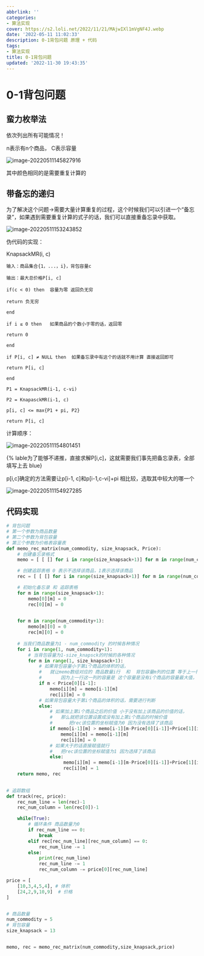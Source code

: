 ```yaml
---
abbrlink: ''
categories:
- 算法实现
cover: https://s2.loli.net/2022/11/21/MAjwIXl1mVgNF4J.webp
date: '2022-05-11 11:02:33'
description: 0-1背包问题 原理 + 代码
tags:
- 算法实现
title: 0-1背包问题
updated: '2022-11-30 19:43:35'
---
```


# 0-1背包问题

## 蛮力枚举法

依次列出所有可能情况！

n表示有n个商品， C表示容量

![image-20220511145827916](https://s2.loli.net/2022/11/04/xbqu6LQaDUH7Kv4.png)

其中颜色相同的是需要重复计算的

## 带备忘的递归

为了解决这个问题->需要大量计算重复的过程，这个时候我们可以引进一个“备忘录”，如果遇到需要重复计算的式子的话，我们可以直接重备忘录中获取。

![image-20220511153243852](https://s2.loli.net/2022/11/04/FxeRmQZjU2iu6fh.png)

伪代码的实现：

KnapsackMR(i, c)

```
输入：商品集合{1，...，i}，背包容量c
```


```
输出：最大总价格P[i, c]
```


```
if(c < 0) then  容量为零 返回负无穷
```


```
return 负无穷
```


```
end
```


```
if i ≤ 0 then	如果商品的个数小于零的话，返回零
```


```
return 0
```


```
end
```


```
if P[i, c] ≠ NULL then  如果备忘录中有这个的话就不用计算 直接返回即可
```


```
return P[i, c]
```


```
end
```


```
P1 = KnapsackMR(i-1, c-vi)
```


```
P2 = KnapasckMR(i-1, c)
```


```
p[i, c] <= max{P1 + pi, P2}
```


```
return P[i, c]
```


计算顺序：

![image-20220511154801451](https://s2.loli.net/2022/11/04/sywelXV3nNDCK2g.png)

{% lable为了能够不递推，直接求解P[i,c]，这就需要我们事先把备忘录表，全部填写上去 blue}

p[i,c]确定的方法需要让p[i-1, c]和p[i-1,c-vi]+pi 相比较，选取其中较大的哪一个

![image-20220511154927285](https://s2.loli.net/2022/11/04/F1IrLjp7AdKQMYG.png)

## 代码实现

```python
# 背包问题
# 第一个参数为商品数量
# 第二个参数为背包容量
# 第三个参数为价格表容量表
def memo_rec_matrix(num_commodity, size_knapsack, Price):
    # 创建备忘录格式
    memo = [ [ [] for i in range(size_knapsack+1)] for m in range(num_commodity+1)]

    # 创建追踪表格 0 表示不选择该商品，1表示选择该商品
    rec = [ [ [] for i in range(size_knapsack+1)] for m in range(num_commodity+1)]

    # 初始化备忘录 和 追踪表格
    for m in range(size_knapsack+1):
        memo[0][m] = 0
        rec[0][m] = 0
  

    for m in range(num_commodity+1):
        memo[m][0] = 0
        rec[m][0] = 0
  
    # 当我们商品数量为1 - num_commodity 的时候各种情况
    for i in range(1, num_commodity+1):
        # 当背包容量为1-size_knapsck的时候的各种情况
        for m in range(1, size_knapsack+1):
            # 如果背包容量小于第i个商品的体积的话，
            #   就让memo数组对应的 商品数量i行  和  背包容量m列的位置 等于上一行的这一列的容量，
            #       因为上一行这一列的容量是 这个容量是没有i个商品的容量最大值， 并且设置rec[i][m]这个位置为零
            if m < Price[0][i-1]:
                memo[i][m] = memo[i-1][m]
                rec[i][m] = 0
            # 如果背包容量大于第i个商品的体积的话，需要进行判断
            else:
                # 如果加上第i个商品之后的价值 小于没有加上该商品的价值的话，
                #   那么就把该位置设置成没有加上第i个商品的时候价值
                #      把rec该位置的坐标赋值为0 因为没有选择了该商品 
                if memo[i-1][m] > memo[i-1][m-Price[0][i-1]]+Price[1][i-1]:
                    memo[i][m] = memo[i-1][m]
                    rec[i][m] = 0
                # 如果大于的话直接赋值就行
                #   把rec该位置的坐标赋值为1 因为选择了该商品
                else:
                     memo[i][m] = memo[i-1][m-Price[0][i-1]]+Price[1][i-1]
                     rec[i][m] = 1
    return memo, rec
              

# 追踪数组
def track(rec, price):
    rec_num_line = len(rec)-1
    rec_num_column = len(rec[0])-1

    while(True):
        # 循环条件 商品数量为0
        if rec_num_line == 0:
            break
        elif rec[rec_num_line][rec_num_column] == 0:
            rec_num_line -= 1
        else:
            print(rec_num_line)
            rec_num_line -= 1
            rec_num_column -= price[0][rec_num_line]

price = [
    [10,3,4,5,4], # 体积
    [24,2,9,10,9]  # 价格
]


# 商品数量
num_commodity = 5
# 背包容量
size_knapsack = 13


memo, rec = memo_rec_matrix(num_commodity,size_knapsack,price)

```
